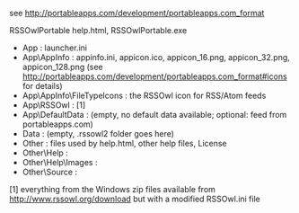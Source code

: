 see http://portableapps.com/development/portableapps.com_format

RSSOwlPortable			help.html, RSSOwlPortable.exe
* App :				launcher.ini
* App\AppInfo :			appinfo.ini, appicon.ico, appicon_16.png, appicon_32.png, appicon_128.png (see http://portableapps.com/development/portableapps.com_format#icons for details)
* App\AppInfo\FileTypeIcons :	the RSSOwl icon for RSS/Atom feeds
* App\RSSOwl :			[1]
* App\DefaultData :		(empty, no default data available; optional: feed from portableapps.com)
* Data :			(empty, .rssowl2 folder goes here)
* Other :			files used by help.html, other help files, License
* Other\Help :			
* Other\Help\Images :		
* Other\Source :			

[1] everything from the Windows zip files available from http://www.rssowl.org/download but with a modified RSSOwl.ini file
